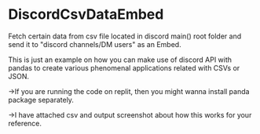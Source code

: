 # DiscordCsvDataEmbed
Fetch certain data from csv file located in discord main() root folder and send it to "discord channels/DM users" as an Embed. 

This is just an example on how you can make use of discord API with pandas to create various phenomenal applications related with CSVs or JSON. 

->If you are running the code on replit, then you might wanna install panda package separately.

->I have attached csv and output screenshot about how this works for your reference.

